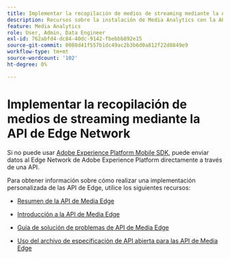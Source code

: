 ```yaml
---
title: Implementar la recopilación de medios de streaming mediante la API de Edge Network
description: Recursos sobre la instalación de Media Analytics con la API de Experience Platform Edge.
feature: Media Analytics
role: User, Admin, Data Engineer
exl-id: 762abfd4-dc84-40dc-9142-fbebbb892e15
source-git-commit: 0088d41f557b1dc49ac2b3b6d0a812f22d8849e9
workflow-type: tm+mt
source-wordcount: '102'
ht-degree: 0%

---
```


# Implementar la recopilación de medios de streaming mediante la API de Edge Network

Si no puede usar [Adobe Experience Platform Mobile SDK](/help/implementation/edge/implementation-edge.md), puede enviar datos al Edge Network de Adobe Experience Platform directamente a través de una API.

Para obtener información sobre cómo realizar una implementación personalizada de las API de Edge, utilice los siguientes recursos:

* [Resumen de la API de Media Edge](https://developer.adobe.com/cja-apis/docs/endpoints/media-edge/)

* [Introducción a la API de Media Edge](https://developer.adobe.com/cja-apis/docs/endpoints/media-edge/getting-started/)

* [Guía de solución de problemas de API de Media Edge](https://developer.adobe.com/cja-apis/docs/endpoints/media-edge/troubleshooting/)

* [Uso del archivo de especificación de API abierta para las API de Media Edge](https://developer.adobe.com/data-collection-apis/docs/api/media-edge/)
